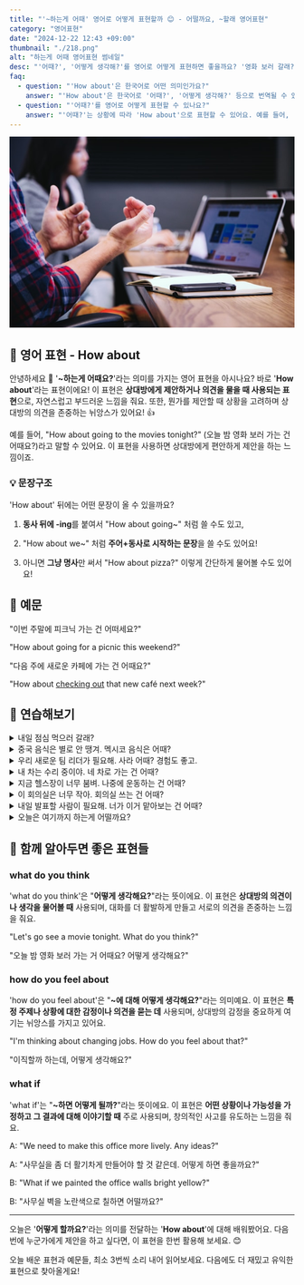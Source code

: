 ```yaml
---
title: "'~하는게 어때' 영어로 어떻게 표현할까 😊 - 어떨까요, ~할래 영어표현"
category: "영어표현"
date: "2024-12-22 12:43 +09:00"
thumbnail: "./218.png"
alt: "하는게 어때 영어표현 썸네일"
desc: "'어때?', '어떻게 생각해?'를 영어로 어떻게 표현하면 좋을까요? '영화 보러 갈래? 어때?'와 같이 친구에게 제안할 때 사용할 수 있는 표현을 배워봅시다. 다양한 예문을 통해서 연습하고 본인의 표현으로 만들어 보세요."
faq:
  - question: "'How about'은 한국어로 어떤 의미인가요?"
    answer: "'How about'은 한국어로 '어때?', '어떻게 생각해?' 등으로 번역될 수 있습니다. 주로 제안을 하거나 의견을 물어볼 때 사용해요."
  - question: "'어때?'를 영어로 어떻게 표현할 수 있나요?"
    answer: "'어때?'는 상황에 따라 'How about'으로 표현할 수 있어요. 예를 들어, '영화 보러 갈래? 어때?'는 'How about going to the movies?'로 말할 수 있어요."
---
```


![회의 중 제안하는 사람](./218-1.jpg)

## 🌟 영어 표현 - How about

안녕하세요 👋 '**~하는게 어때요?**'라는 의미를 가지는 영어 표현을 아시나요? 바로 '**How about**'라는 표현이에요! 이 표현은 **상대방에게 제안하거나 의견을 물을 때 사용되는 표현**으로, 자연스럽고 부드러운 느낌을 줘요. 또한, 뭔가를 제안할 때 상황을 고려하며 상대방의 의견을 존중하는 뉘앙스가 있어요! 👍

예를 들어, "How about going to the movies tonight?" (오늘 밤 영화 보러 가는 건 어때요?)라고 말할 수 있어요. 이 표현을 사용하면 상대방에게 편안하게 제안을 하는 느낌이죠.

<ins class="adsbygoogle"
     style="display:block"
     data-ad-client="ca-pub-1465612013356152"
     data-ad-slot="2106896038"
     data-ad-format="auto"
     data-full-width-responsive="true"></ins>

<script>
     (adsbygoogle = window.adsbygoogle || []).push({});
</script>

### 💡 문장구조

'How about' 뒤에는 어떤 문장이 올 수 있을까요?

1. **동사 뒤에 -ing**를 붙여서 "How about going~" 처럼 쓸 수도 있고,

2. "How about we~" 처럼 **주어+동사로 시작하는 문장**을 쓸 수도 있어요!

3. 아니면 **그냥 명사**만 써서 "How about pizza?" 이렇게 간단하게 물어볼 수도 있어요!

## 📖 예문

"이번 주말에 피크닉 가는 건 어떠세요?"

"How about going for a picnic this weekend?"

"다음 주에 새로운 카페에 가는 건 어때요?"

"How about [checking out](/blog/in-english/104check-out/) that new café next week?"

## 💬 연습해보기

<details>
<summary>내일 점심 먹으러 갈래?</summary>
<span>How about we grab lunch tomorrow?</span>
</details>

<details>
<summary>중국 음식은 별로 안 땡겨. 멕시코 음식은 어때?</summary>
<span>I don't feel like Chinese food. How about Mexican instead?</span>
</details>

<details>
<summary>우리 새로운 팀 리더가 필요해. 사라 어때? 경험도 좋고.</summary>
<span>We need a new team leader. How about Sarah? She's got great experience.</span>
</details>

<details>
<summary>내 차는 수리 중이야. 네 차로 가는 건 어때?</summary>
<span>My car's in the shop. How about taking yours?</span>
</details>

<details>
<summary>지금 헬스장이 너무 붐벼. 나중에 운동하는 건 어때?</summary>
<span>The gym is too crowded right now. How about working out later?</span>
</details>

<details>
<summary>이 회의실은 너무 작아. 회의실 쓰는 건 어때?</summary>
<span>This meeting room is too small. How about using the conference room?</span>
</details>

<details>
<summary>내일 발표할 사람이 필요해. 너가 이거 맡아보는 건 어때?</summary>
<span>We need someone to present tomorrow. How about you take the lead on this one?</span>
</details>

<details>
<summary>오늘은 여기까지 하는게 어떨까요?</summary>
<span>How about we <a href="/blog/vocab-1/037.call-it-a-day/">call it a day</a>?</span>
</details>

## 🤝 함께 알아두면 좋은 표현들

### what do you think

'what do you think'은 "**어떻게 생각해요?**"라는 뜻이에요. 이 표현은 **상대방의 의견이나 생각을 물어볼 때** 사용되며, 대화를 더 활발하게 만들고 서로의 의견을 존중하는 느낌을 줘요.

"Let's go see a movie tonight. What do you think?"

"오늘 밤 영화 보러 가는 거 어때요? 어떻게 생각해요?"

### how do you feel about

'how do you feel about'은 "**~에 대해 어떻게 생각해요?**"라는 의미예요. 이 표현은 **특정 주제나 상황에 대한 감정이나 의견을 묻는 데** 사용되며, 상대방의 감정을 중요하게 여기는 뉘앙스를 가지고 있어요.

"I'm thinking about changing jobs. How do you feel about that?"

"이직할까 하는데, 어떻게 생각해요?"

### what if

'what if'는 "**~하면 어떻게 될까?**"라는 뜻이에요. 이 표현은 **어떤 상황이나 가능성을 가정하고 그 결과에 대해 이야기할 때** 주로 사용되며, 창의적인 사고를 유도하는 느낌을 줘요.

A: "We need to make this office more lively. Any ideas?"

A: "사무실을 좀 더 활기차게 만들어야 할 것 같은데. 어떻게 하면 좋을까요?"

B: "What if we painted the office walls bright yellow?"

B: "사무실 벽을 노란색으로 칠하면 어떨까요?"

---

오늘은 '**어떻게 할까요?**'라는 의미를 전달하는 '**How about**'에 대해 배워봤어요. 다음번에 누군가에게 제안을 하고 싶다면, 이 표현을 한번 활용해 보세요. 😊

오늘 배운 표현과 예문들, 최소 3번씩 소리 내어 읽어보세요. 다음에도 더 재밌고 유익한 표현으로 찾아올게요!
